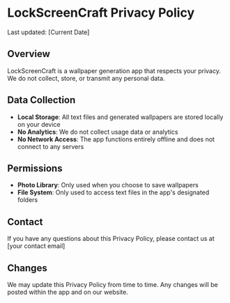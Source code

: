 # LockScreenCraft Privacy Policy

Last updated: [Current Date]

## Overview
LockScreenCraft is a wallpaper generation app that respects your privacy. We do not collect, store, or transmit any personal data.

## Data Collection
- **Local Storage**: All text files and generated wallpapers are stored locally on your device
- **No Analytics**: We do not collect usage data or analytics
- **No Network Access**: The app functions entirely offline and does not connect to any servers

## Permissions
- **Photo Library**: Only used when you choose to save wallpapers
- **File System**: Only used to access text files in the app's designated folders

## Contact
If you have any questions about this Privacy Policy, please contact us at [your contact email]

## Changes
We may update this Privacy Policy from time to time. Any changes will be posted within the app and on our website. 